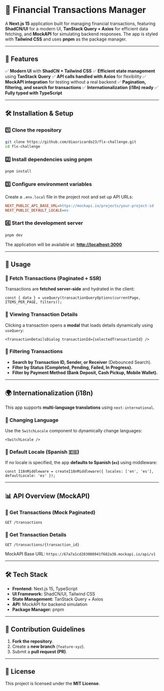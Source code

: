 # 🚀 Financial Transactions Manager

A **Next.js 15** application built for managing financial transactions, featuring **ShadCN/UI** for a modern UI, **TanStack Query + Axios** for efficient data fetching, and **MockAPI** for simulating backend responses. The app is styled with **Tailwind CSS** and uses **pnpm** as the package manager.

---

## 📌 Features

✅ **Modern UI** with **ShadCN + Tailwind CSS**
✅ **Efficient state management** using **TanStack Query**
✅ **API calls handled with Axios** for flexibility
✅ **MockAPI integration** for testing without a real backend
✅ **Pagination, filtering, and search for transactions**
✅ **Internationalization (i18n) ready**
✅ **Fully typed with TypeScript**

---

## 🛠️ Installation & Setup

### **1️⃣ Clone the repository**
```bash
git clone https://github.com/diasricardo23/flx-challenge.git
cd flx-challenge
```

### **2️⃣ Install dependencies using pnpm**
```bash
pnpm install
```

### **3️⃣ Configure environment variables**
Create a `.env.local` file in the project root and set up API URLs:
```ini
NEXT_PUBLIC_API_BASE_URL=https://mockapi.io/projects/your-project-id
NEXT_PUBLIC_DEFAULT_LOCALE=es
```

### **4️⃣ Start the development server**
```bash
pnpm dev
```
The application will be available at: **[http://localhost:3000](http://localhost:3000)**

---

## 📖 Usage

### **🔹 Fetch Transactions (Paginated + SSR)**
Transactions are **fetched server-side** and hydrated in the client:
```tsx
const { data } = useQuery(transactionQueryOptions(currentPage, ITEMS_PER_PAGE, filters));
```

### **🔹 Viewing Transaction Details**
Clicking a transaction opens a **modal** that loads details dynamically using `useQuery`:
```tsx
<TransactionDetailsDialog transactionId={selectedTransactionId} />
```

### **🔹 Filtering Transactions**
- **Search by Transaction ID, Sender, or Receiver** (Debounced Search).
- **Filter by Status (Completed, Pending, Failed, In Progress).**
- **Filter by Payment Method (Bank Deposit, Cash Pickup, Mobile Wallet).**

---

## 🌍 Internationalization (i18n)

This app supports **multi-language translations** using `next-international`.

### **🔹 Changing Language**
Use the `SwitchLocale` component to dynamically change languages:
```tsx
<SwitchLocale />
```

### **🔹 Default Locale (Spanish 🇪🇸)**
If no locale is specified, the app **defaults to Spanish (`es`)** using middleware:
```tsx
const I18nMiddleware = createI18nMiddleware({ locales: ['en', 'es'], defaultLocale: 'es' });
```

---

## 📊 API Overview (MockAPI)

### **🔹 Get Transactions (Mock Paginated)**
```http
GET /transactions
```

### **🔹 Get Transaction Details**
```http
GET /transactions/{transaction_id}
```

MockAPI Base URL: `https://67a7a1cd203008941f682a38.mockapi.io/api/v1`

---

## 🛠️ Tech Stack

- **Frontend:** Next.js 15, TypeScript
- **UI Framework:** ShadCN/UI, Tailwind CSS
- **State Management:** TanStack Query + Axios
- **API:** MockAPI for backend simulation
- **Package Manager:** pnpm

---

## 🔗 Contribution Guidelines

1. **Fork the repository**.
2. Create a **new branch** (`feature-xyz`).
3. Submit a **pull request (PR)**.

---

## 📜 License

This project is licensed under the **MIT License**.

